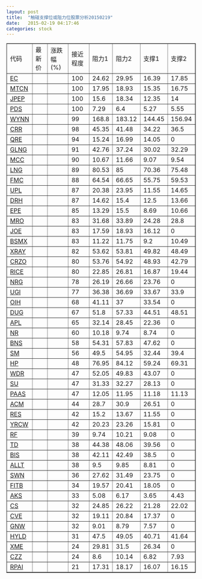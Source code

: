 ```yaml
---
layout: post
title:  "触碰支撑位或阻力位股票分析20150219"
date:   2015-02-19 04:17:46
categories: stock
---
```

<script type="text/javascript">
var stockList = []
stockList.push('gb_ec');
stockList.push('gb_mtcn');
stockList.push('gb_jpep');
stockList.push('gb_pds');
stockList.push('gb_wynn');
stockList.push('gb_crr');
stockList.push('gb_qre');
stockList.push('gb_glng');
stockList.push('gb_mcc');
stockList.push('gb_lng');
stockList.push('gb_fmc');
stockList.push('gb_upl');
stockList.push('gb_drh');
stockList.push('gb_epe');
stockList.push('gb_mro');
stockList.push('gb_joe');
stockList.push('gb_bsmx');
stockList.push('gb_xray');
stockList.push('gb_crzo');
stockList.push('gb_rice');
stockList.push('gb_nrg');
stockList.push('gb_ugi');
stockList.push('gb_oih');
stockList.push('gb_dug');
stockList.push('gb_apl');
stockList.push('gb_nr');
stockList.push('gb_bns');
stockList.push('gb_sm');
stockList.push('gb_hp');
stockList.push('gb_wdr');
stockList.push('gb_su');
stockList.push('gb_paas');
stockList.push('gb_acm');
stockList.push('gb_res');
stockList.push('gb_yrcw');
stockList.push('gb_rf');
stockList.push('gb_td');
stockList.push('gb_bis');
stockList.push('gb_allt');
stockList.push('gb_swn');
stockList.push('gb_fitb');
stockList.push('gb_aks');
stockList.push('gb_cs');
stockList.push('gb_cve');
stockList.push('gb_gnw');
stockList.push('gb_hyld');
stockList.push('gb_xme');
stockList.push('gb_czz');
stockList.push('gb_rpai');
</script>
<table border="1">
 <tr>
 <td>代码</td>
 <td>最新价</td>
 <td>涨跌幅(%)</td>
 <td>接近程度</td>
 <td>阻力1</td>
 <td>阻力2</td>
 <td>支撑1</td>
 <td>支撑2</td>
</tr>
  <tr id="ec" class="green">
  <td><a href="http://stock.finance.sina.com.cn/usstock/quotes/EC.html" target="_blank">EC</a></td><td></td><td></td><td>100</td><td>24.62</td><td>29.95</td><td>16.39</td><td>17.85</td></tr>
  <tr id="mtcn" class="red">
  <td><a href="http://stock.finance.sina.com.cn/usstock/quotes/MTCN.html" target="_blank">MTCN</a></td><td></td><td></td><td>100</td><td>17.95</td><td>18.93</td><td>15.35</td><td>16.75</td></tr>
  <tr id="jpep" class="green">
  <td><a href="http://stock.finance.sina.com.cn/usstock/quotes/JPEP.html" target="_blank">JPEP</a></td><td></td><td></td><td>100</td><td>15.6</td><td>18.34</td><td>12.35</td><td>14</td></tr>
  <tr id="pds" class="red">
  <td><a href="http://stock.finance.sina.com.cn/usstock/quotes/PDS.html" target="_blank">PDS</a></td><td></td><td></td><td>100</td><td>7.29</td><td>6.4</td><td>5.27</td><td>5.55</td></tr>
  <tr id="wynn" class="green">
  <td><a href="http://stock.finance.sina.com.cn/usstock/quotes/WYNN.html" target="_blank">WYNN</a></td><td></td><td></td><td>99</td><td>168.8</td><td>183.12</td><td>144.45</td><td>156.94</td></tr>
  <tr id="crr" class="red">
  <td><a href="http://stock.finance.sina.com.cn/usstock/quotes/CRR.html" target="_blank">CRR</a></td><td></td><td></td><td>98</td><td>45.35</td><td>41.48</td><td>34.22</td><td>36.5</td></tr>
  <tr id="qre" class="red">
  <td><a href="http://stock.finance.sina.com.cn/usstock/quotes/QRE.html" target="_blank">QRE</a></td><td></td><td></td><td>94</td><td>15.24</td><td>16.99</td><td>14.05</td><td>0</td></tr>
  <tr id="glng" class="green">
  <td><a href="http://stock.finance.sina.com.cn/usstock/quotes/GLNG.html" target="_blank">GLNG</a></td><td></td><td></td><td>91</td><td>42.76</td><td>37.24</td><td>30.02</td><td>32.29</td></tr>
  <tr id="mcc" class="green">
  <td><a href="http://stock.finance.sina.com.cn/usstock/quotes/MCC.html" target="_blank">MCC</a></td><td></td><td></td><td>90</td><td>10.67</td><td>11.66</td><td>9.07</td><td>9.54</td></tr>
  <tr id="lng" class="green">
  <td><a href="http://stock.finance.sina.com.cn/usstock/quotes/LNG.html" target="_blank">LNG</a></td><td></td><td></td><td>89</td><td>80.53</td><td>85</td><td>70.36</td><td>75.48</td></tr>
  <tr id="fmc" class="red">
  <td><a href="http://stock.finance.sina.com.cn/usstock/quotes/FMC.html" target="_blank">FMC</a></td><td></td><td></td><td>88</td><td>64.54</td><td>66.65</td><td>55.75</td><td>59.53</td></tr>
  <tr id="upl" class="green">
  <td><a href="http://stock.finance.sina.com.cn/usstock/quotes/UPL.html" target="_blank">UPL</a></td><td></td><td></td><td>87</td><td>20.38</td><td>23.95</td><td>11.55</td><td>14.65</td></tr>
  <tr id="drh" class="red">
  <td><a href="http://stock.finance.sina.com.cn/usstock/quotes/DRH.html" target="_blank">DRH</a></td><td></td><td></td><td>87</td><td>14.62</td><td>15.4</td><td>12.5</td><td>13.66</td></tr>
  <tr id="epe" class="red">
  <td><a href="http://stock.finance.sina.com.cn/usstock/quotes/EPE.html" target="_blank">EPE</a></td><td></td><td></td><td>85</td><td>13.29</td><td>15.5</td><td>8.69</td><td>10.66</td></tr>
  <tr id="mro" class="green">
  <td><a href="http://stock.finance.sina.com.cn/usstock/quotes/MRO.html" target="_blank">MRO</a></td><td></td><td></td><td>83</td><td>31.68</td><td>33.89</td><td>24.28</td><td>28.8</td></tr>
  <tr id="joe" class="red">
  <td><a href="http://stock.finance.sina.com.cn/usstock/quotes/JOE.html" target="_blank">JOE</a></td><td></td><td></td><td>83</td><td>17.59</td><td>18.93</td><td>16.12</td><td>0</td></tr>
  <tr id="bsmx" class="red">
  <td><a href="http://stock.finance.sina.com.cn/usstock/quotes/BSMX.html" target="_blank">BSMX</a></td><td></td><td></td><td>83</td><td>11.22</td><td>11.75</td><td>9.2</td><td>10.49</td></tr>
  <tr id="xray" class="red">
  <td><a href="http://stock.finance.sina.com.cn/usstock/quotes/XRAY.html" target="_blank">XRAY</a></td><td></td><td></td><td>82</td><td>53.62</td><td>53.81</td><td>49.82</td><td>48.49</td></tr>
  <tr id="crzo" class="red">
  <td><a href="http://stock.finance.sina.com.cn/usstock/quotes/CRZO.html" target="_blank">CRZO</a></td><td></td><td></td><td>80</td><td>53.76</td><td>54.92</td><td>48.93</td><td>42.79</td></tr>
  <tr id="rice" class="green">
  <td><a href="http://stock.finance.sina.com.cn/usstock/quotes/RICE.html" target="_blank">RICE</a></td><td></td><td></td><td>80</td><td>22.85</td><td>26.81</td><td>16.87</td><td>19.44</td></tr>
  <tr id="nrg" class="red">
  <td><a href="http://stock.finance.sina.com.cn/usstock/quotes/NRG.html" target="_blank">NRG</a></td><td></td><td></td><td>78</td><td>26.19</td><td>26.66</td><td>23.76</td><td>0</td></tr>
  <tr id="ugi" class="green">
  <td><a href="http://stock.finance.sina.com.cn/usstock/quotes/UGI.html" target="_blank">UGI</a></td><td></td><td></td><td>77</td><td>36.38</td><td>36.69</td><td>33.67</td><td>33.9</td></tr>
  <tr id="oih" class="red">
  <td><a href="http://stock.finance.sina.com.cn/usstock/quotes/OIH.html" target="_blank">OIH</a></td><td></td><td></td><td>68</td><td>41.11</td><td>37</td><td>33.54</td><td>0</td></tr>
  <tr id="dug" class="green">
  <td><a href="http://stock.finance.sina.com.cn/usstock/quotes/DUG.html" target="_blank">DUG</a></td><td></td><td></td><td>67</td><td>51.8</td><td>57.33</td><td>44.51</td><td>48.51</td></tr>
  <tr id="apl" class="green">
  <td><a href="http://stock.finance.sina.com.cn/usstock/quotes/APL.html" target="_blank">APL</a></td><td></td><td></td><td>65</td><td>32.14</td><td>28.45</td><td>22.36</td><td>0</td></tr>
  <tr id="nr" class="red">
  <td><a href="http://stock.finance.sina.com.cn/usstock/quotes/NR.html" target="_blank">NR</a></td><td></td><td></td><td>60</td><td>10.18</td><td>9.74</td><td>8.74</td><td>0</td></tr>
  <tr id="bns" class="red">
  <td><a href="http://stock.finance.sina.com.cn/usstock/quotes/BNS.html" target="_blank">BNS</a></td><td></td><td></td><td>58</td><td>54.31</td><td>57.83</td><td>47.62</td><td>0</td></tr>
  <tr id="sm" class="red">
  <td><a href="http://stock.finance.sina.com.cn/usstock/quotes/SM.html" target="_blank">SM</a></td><td></td><td></td><td>56</td><td>49.5</td><td>54.95</td><td>32.44</td><td>39.4</td></tr>
  <tr id="hp" class="green">
  <td><a href="http://stock.finance.sina.com.cn/usstock/quotes/HP.html" target="_blank">HP</a></td><td></td><td></td><td>48</td><td>76.95</td><td>84.12</td><td>59.24</td><td>69.31</td></tr>
  <tr id="wdr" class="green">
  <td><a href="http://stock.finance.sina.com.cn/usstock/quotes/WDR.html" target="_blank">WDR</a></td><td></td><td></td><td>47</td><td>52.05</td><td>49.83</td><td>43.07</td><td>0</td></tr>
  <tr id="su" class="red">
  <td><a href="http://stock.finance.sina.com.cn/usstock/quotes/SU.html" target="_blank">SU</a></td><td></td><td></td><td>47</td><td>31.33</td><td>32.27</td><td>28.13</td><td>0</td></tr>
  <tr id="paas" class="green">
  <td><a href="http://stock.finance.sina.com.cn/usstock/quotes/PAAS.html" target="_blank">PAAS</a></td><td></td><td></td><td>47</td><td>12.05</td><td>11.95</td><td>11.18</td><td>11.13</td></tr>
  <tr id="acm" class="red">
  <td><a href="http://stock.finance.sina.com.cn/usstock/quotes/ACM.html" target="_blank">ACM</a></td><td></td><td></td><td>44</td><td>28.7</td><td>30.9</td><td>26.51</td><td>0</td></tr>
  <tr id="res" class="red">
  <td><a href="http://stock.finance.sina.com.cn/usstock/quotes/RES.html" target="_blank">RES</a></td><td></td><td></td><td>42</td><td>15.2</td><td>13.67</td><td>11.55</td><td>0</td></tr>
  <tr id="yrcw" class="red">
  <td><a href="http://stock.finance.sina.com.cn/usstock/quotes/YRCW.html" target="_blank">YRCW</a></td><td></td><td></td><td>42</td><td>20.23</td><td>23.26</td><td>15.81</td><td>0</td></tr>
  <tr id="rf" class="red">
  <td><a href="http://stock.finance.sina.com.cn/usstock/quotes/RF.html" target="_blank">RF</a></td><td></td><td></td><td>39</td><td>9.74</td><td>10.21</td><td>9.08</td><td>0</td></tr>
  <tr id="td" class="red">
  <td><a href="http://stock.finance.sina.com.cn/usstock/quotes/TD.html" target="_blank">TD</a></td><td></td><td></td><td>38</td><td>44.38</td><td>48.06</td><td>39.56</td><td>0</td></tr>
  <tr id="bis" class="green">
  <td><a href="http://stock.finance.sina.com.cn/usstock/quotes/BIS.html" target="_blank">BIS</a></td><td></td><td></td><td>38</td><td>42.11</td><td>42.49</td><td>38.5</td><td>0</td></tr>
  <tr id="allt" class="red">
  <td><a href="http://stock.finance.sina.com.cn/usstock/quotes/ALLT.html" target="_blank">ALLT</a></td><td></td><td></td><td>38</td><td>9.5</td><td>9.85</td><td>8.81</td><td>0</td></tr>
  <tr id="swn" class="red">
  <td><a href="http://stock.finance.sina.com.cn/usstock/quotes/SWN.html" target="_blank">SWN</a></td><td></td><td></td><td>36</td><td>27.62</td><td>31.49</td><td>23.75</td><td>0</td></tr>
  <tr id="fitb" class="red">
  <td><a href="http://stock.finance.sina.com.cn/usstock/quotes/FITB.html" target="_blank">FITB</a></td><td></td><td></td><td>34</td><td>19.57</td><td>20.41</td><td>18.05</td><td>0</td></tr>
  <tr id="aks" class="green">
  <td><a href="http://stock.finance.sina.com.cn/usstock/quotes/AKS.html" target="_blank">AKS</a></td><td></td><td></td><td>33</td><td>5.08</td><td>6.17</td><td>3.65</td><td>4.43</td></tr>
  <tr id="cs" class="red">
  <td><a href="http://stock.finance.sina.com.cn/usstock/quotes/CS.html" target="_blank">CS</a></td><td></td><td></td><td>32</td><td>24.85</td><td>26.22</td><td>21.28</td><td>22.02</td></tr>
  <tr id="cve" class="green">
  <td><a href="http://stock.finance.sina.com.cn/usstock/quotes/CVE.html" target="_blank">CVE</a></td><td></td><td></td><td>32</td><td>19.11</td><td>20.84</td><td>17.37</td><td>0</td></tr>
  <tr id="gnw" class="red">
  <td><a href="http://stock.finance.sina.com.cn/usstock/quotes/GNW.html" target="_blank">GNW</a></td><td></td><td></td><td>32</td><td>9.01</td><td>8.79</td><td>7.57</td><td>0</td></tr>
  <tr id="hyld" class="green">
  <td><a href="http://stock.finance.sina.com.cn/usstock/quotes/HYLD.html" target="_blank">HYLD</a></td><td></td><td></td><td>31</td><td>47.5</td><td>49.05</td><td>40.71</td><td>41.64</td></tr>
  <tr id="xme" class="red">
  <td><a href="http://stock.finance.sina.com.cn/usstock/quotes/XME.html" target="_blank">XME</a></td><td></td><td></td><td>24</td><td>29.81</td><td>31.5</td><td>26.34</td><td>0</td></tr>
  <tr id="czz" class="green">
  <td><a href="http://stock.finance.sina.com.cn/usstock/quotes/CZZ.html" target="_blank">CZZ</a></td><td></td><td></td><td>24</td><td>8.6</td><td>10.14</td><td>6.82</td><td>7.93</td></tr>
  <tr id="rpai" class="green">
  <td><a href="http://stock.finance.sina.com.cn/usstock/quotes/RPAI.html" target="_blank">RPAI</a></td><td></td><td></td><td>21</td><td>17.31</td><td>18.17</td><td>16.07</td><td>16.15</td></tr>
</table>
